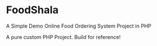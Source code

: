 # FoodShala

A Simple Demo Online Food Ordering System Project in PHP


A pure custom PHP Project. Build for reference!
